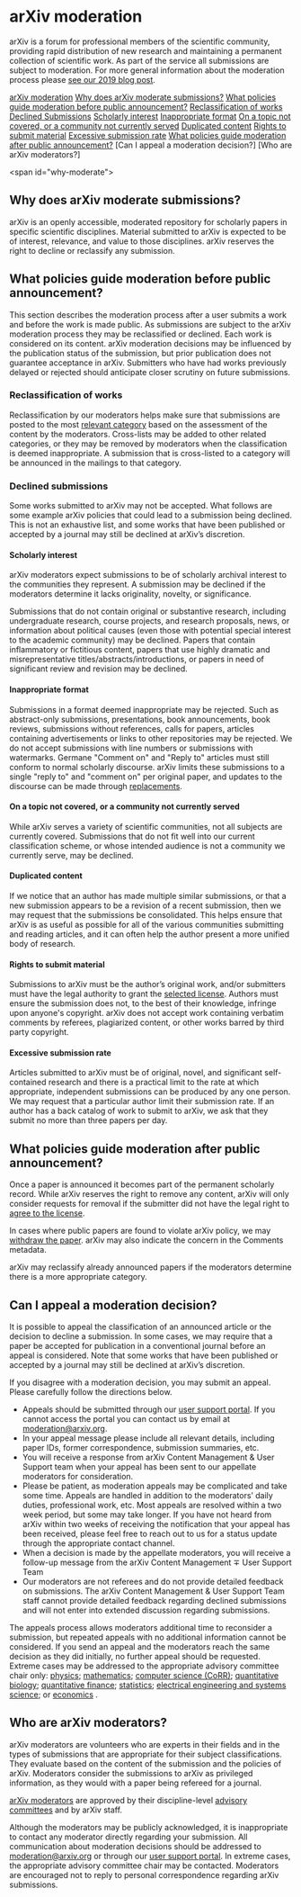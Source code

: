 # arXiv moderation

arXiv is a forum for professional members of the scientific community, providing rapid distribution of new research and maintaining a permanent collection of scientific work. As part of the service all submissions are subject to moderation. For more general information about the moderation process please [see our 2019 blog post](https://blog.arxiv.org/2019/08/29/our-moderation-process/).

[arXiv moderation](#arxiv-moderation)
	[Why does arXiv moderate submissions?](#why-moderate) 
	[What policies guide moderation before public announcement?](#what-policies)
		[Reclassification of works](#reclassification)
		[Declined Submissions](#declined)
			[Scholarly interest](#scolarly-interest)
			[Inappropriate format](#format)
			[On a topic not covered, or a community not currently served](#out-of-scope)
			[Duplicated content](#duplicated-content)
			[Rights to submit material](#rights-to-submit)
			[Excessive submission rate](#submission-rate)
	[What policies guide moderation after public announcement?](#policies-after)
	[Can I appeal a moderation decision?]
	[Who are arXiv moderators?]

<span id="why-moderate"</span>>
## Why does arXiv moderate submissions?

arXiv is an openly accessible, moderated repository for scholarly papers in specific scientific disciplines. Material submitted to arXiv is expected to be of interest, relevance, and value to those disciplines. arXiv reserves the right to decline or reclassify any submission.

<span id="what-policies"></span>
## What policies guide moderation before public announcement?

This section describes the moderation process after a user submits a work and before the work is made public. As submissions are subject to the arXiv moderation process they may be reclassified or declined. Each work is considered on its content. arXiv moderation decisions may be influenced by the publication status of the submission, but prior publication does not guarantee acceptance in arXiv. Submitters who have had works previously delayed or rejected should anticipate closer scrutiny on future submissions. 

<span id="reclassification"></span>
### Reclassification of works

Reclassification by our moderators helps make sure that submissions are posted to the most [relevant category](/category_taxonomy) based on the assessment of the content by the moderators. Cross-lists may be added to other related categories, or they may be removed by moderators when the classification is deemed inappropriate. A submission that is cross-listed to a category will be announced in the mailings to that category.

<span id="declined"></span>
### Declined submissions

Some works submitted to arXiv may not be accepted. What follows are some example arXiv policies that could lead to a submission being declined. This is not an exhaustive list, and some works that have been published or accepted by a journal may still be declined at arXiv’s discretion.

<span id="scholarly-interest"></span>
#### Scholarly interest

arXiv moderators expect submissions to be of scholarly archival interest to the communities they represent. A submission may be declined if the moderators determine it lacks originality, novelty, or significance.

Submissions that do not contain original or substantive research, including undergraduate research, course projects, and research proposals, news, or information about political causes (even those with potential special interest to the academic community) may be declined. Papers that contain inflammatory or fictitious content, papers that use highly dramatic and misrepresentative titles/abstracts/introductions, or papers in need of significant review and revision may be declined.

<span id="format"></span>
#### Inappropriate format

Submissions in a format deemed inappropriate may be rejected. Such as abstract-only submissions, presentations, book announcements, book reviews, submissions without references, calls for papers, articles containing advertisements or links to other repositories may be rejected. We do not accept submissions with line numbers or submissions with watermarks. Germane "Comment on" and "Reply to" articles must still conform to normal scholarly discourse.  arXiv limits these submissions to a single "reply to" and "comment on" per original paper, and updates to the discourse can be made through [replacements](/help/replace). 

<span id="out-of-scope"></span>
#### On a topic not covered, or a community not currently served

While arXiv serves a variety of scientific communities, not all subjects are currently covered. Submissions that do not fit well into our current classification scheme, or whose intended audience is not a community we currently serve, may be declined.

<span id="duplicated-content"></span>
#### Duplicated content

If we notice that an author has made multiple similar submissions, or that a new submission appears to be a revision of a recent submission, then we may request that the submissions be consolidated. This helps ensure that arXiv is as useful as possible for all of the various communities submitting and reading articles, and it can often help the author present a more unified body of research.

<span id="rights-to-submit"></span>
#### Rights to submit material

Submissions to arXiv must be the author’s original work, and/or submitters must have the legal authority to grant the [selected license](/help/license). Authors must ensure the submission does not, to the best of their knowledge, infringe upon anyone's copyright. arXiv does not accept work containing verbatim comments by referees, plagiarized content, or other works barred by third party copyright.

<span id="submission-rate"></span>
#### Excessive submission rate

Articles submitted to arXiv must be of original, novel, and significant self-contained research and there is a practical limit to the rate at which appropriate, independent submissions can be produced by any one person. We may request that a particular author limit their submission rate. If an author has a back catalog of work to submit to arXiv, we ask that they submit no more than three papers per day.

<span id="policies-after"></span>
## What policies guide moderation after public announcement?

Once a paper is announced it becomes part of the permanent scholarly record. While arXiv reserves the right to remove any content, arXiv will only consider requests for removal if the submitter did not have the legal right to [agree to the license](/help/license).

In cases where public papers are found to violate arXiv policy, we may [withdraw the paper](/help/withdraw). arXiv may also indicate the concern in the Comments metadata.

arXiv may reclassify already announced papers if the moderators determine there is a more appropriate category.


<span id="appeal"></span>
## Can I appeal a moderation decision?

It is possible to appeal the classification of an announced article or the decision to decline a submission. In some cases, we may require that a paper be accepted for publication in a conventional journal before an appeal is considered. Note that some works that have been published or accepted by a journal may still be declined at arXiv’s discretion.

If you disagree with a moderation decision, you may submit an appeal. Please carefully follow the directions below.

- Appeals should be submitted through our [user support portal](https://arxiv.org/support/moderation_help). If you cannot access the portal you can contact us by email at moderation@arxiv.org.
- In your appeal message please include all relevant details, including paper IDs, former correspondence, submission summaries, etc.
- You will receive a response from arXiv Content Management &amp; User Support team when your appeal has been sent to our appellate moderators for consideration.
- Please be patient, as moderation appeals may be complicated and take some time. Appeals are handled in addition to the moderators’ daily duties, professional work, etc. Most appeals are resolved within a two week period, but some may take longer. If you have not heard from arXiv within two weeks of receiving the notification that your appeal has been received, please feel free to reach out to us for a status update through the appropriate contact channel.
- When a decision is made by the appellate moderators, you will receive a follow-up message from the arXiv Content Management &mp; User Support Team
- Our moderators are not referees and do not provide detailed feedback on submissions. The arXiv Content Management &amp; User Support Team staff cannot provide detailed feedback regarding declined submissions and will not enter into extended discussion regarding submissions.


The appeals process allows moderators additional time to reconsider a submission, but repeated appeals with no additional information cannot be considered. If you send an appeal and the moderators reach the same decision as they did initially, no further appeal should be requested. Extreme cases may be addressed to the appropriate advisory committee chair only: [physics](/help/physics/#AdvisoryCommittee);
[mathematics](/help/math/#AdvisoryCommittee); 
[computer science (CoRR)](/corr); 
[quantitative biology](/help/q-bio/#AdvisoryCommittee); 
[quantitative finance](/help/q-fin/#AdvisoryCommittee);
[statistics](/help/statistics/#AdvisoryCommittee);
[electrical engineering and systems science](/help/eess/#AdvisoryCommittee); or [economics](/help/econ/#AdvisoryCommittee) .

## Who are arXiv moderators?

arXiv moderators are volunteers who are experts in their fields and in the types of submissions that are appropriate for their subject classifications. They evaluate based on the content of the submission and the policies of arXiv. Moderators consider the submissions to arXiv as privileged information, as they would with a paper being refereed for a journal.

[arXiv moderators](/moderators) are approved by their discipline-level [advisory committees](/about/people/scientific_ad_board#advisory_committees) and by arXiv staff.

Although the moderators may be publicly acknowledged, it is inappropriate to contact any moderator directly regarding your submission. All communication about moderation decisions should be addressed to moderation@arxiv.org or through our [user support portal](https://arxiv-org.atlassian.net/servicedesk/customer/portal/2). In extreme cases, the appropriate advisory committee chair may be contacted. Moderators are encouraged not to reply to personal correspondence regarding arXiv submissions.

